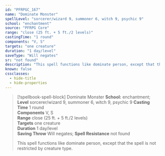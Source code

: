 ```yaml
---
id: "PFRPGC_167"
name: "Dominate Monster"
spellLevel: "sorcerer/wizard 9, summoner 6, witch 9, psychic 9"
school: "enchantment"
source: "PFRPG Core"
range: "close (25 ft. + 5 ft./2 levels)"
castingTime: "1 round"
components: "V, S"
targets: "one creature"
duration: "1 day/level"
saveType: "Will negates"
sr: "not found"
description: "This spell functions like dominate person, except that the spell is not restricted by creature type."
known: false
cssclasses:
  - hide-title
  - hide-properties
---
```


> [!spellbook-spell-block] Dominate Monster
> **School:** enchantment; **Level** sorcerer/wizard 9, summoner 6, witch 9, psychic 9
> **Casting Time** 1 round  
> **Components** V, S  
> **Range** close (25 ft. + 5 ft./2 levels)  
> **Targets** one creature  
> **Duration** 1 day/level  
> **Saving Throw** Will negates; **Spell Resistance** not found
> 
> This spell functions like dominate person, except that the spell is not restricted by creature type.